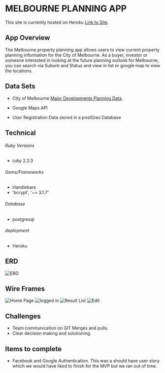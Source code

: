 # MELBOURNE PLANNING APP

This site is currently hosted on Heroku [Link to Site](https://calm-beach-35487.herokuapp.com/).

## App Overview

The Melbourne property planning app allows users to view current property planning information for the City of Melbourne. As a buyer, investor or someone interested in looking at the future planning outlook for Melbourne, you can search via Suburb and Status and view in list or google map to view the locations.

## Data Sets

* City of Melbourne [Major Developments Planning Data](https://data.melbourne.vic.gov.au/Property-Planning/Major-development-projects-Development-Activity-Mo/gh7s-qda8).

* Google Maps API

* User Registration Data stored in a postGres Database

## Technical

###### Ruby Versions
* ruby 2.3.3

###### Gems/Frameworks
* Handlebars
* 'bcrypt', '~> 3.1.7'

###### Database
* postgresql


###### deployment
* Heroku

## ERD

![ERD](https://github.com/SamWij/GASK/tree/master/readme/schema.jpeg)

## Wire Frames

![Home Page](https://github.com/SamWij/GASK/tree/master/readme/home_page.jpeg)
![logged in](https://github.com/SamWij/GASK/tree/master/readme/logged_in.jpeg)
![Result List](https://github.com/SamWij/GASK/tree/master/readme/result_list.jpeg)
![Edit](https://github.com/SamWij/GASK/tree/master/readme/edit.jpeg)


## Challenges
* Team communication on GIT Merges and pulls.
* Clear decision making and solutioning.

## Items to complete

* Facebook and Google Authentication.  This was a should have user story which we would have liked to finish for the MVP but we ran out of time.
